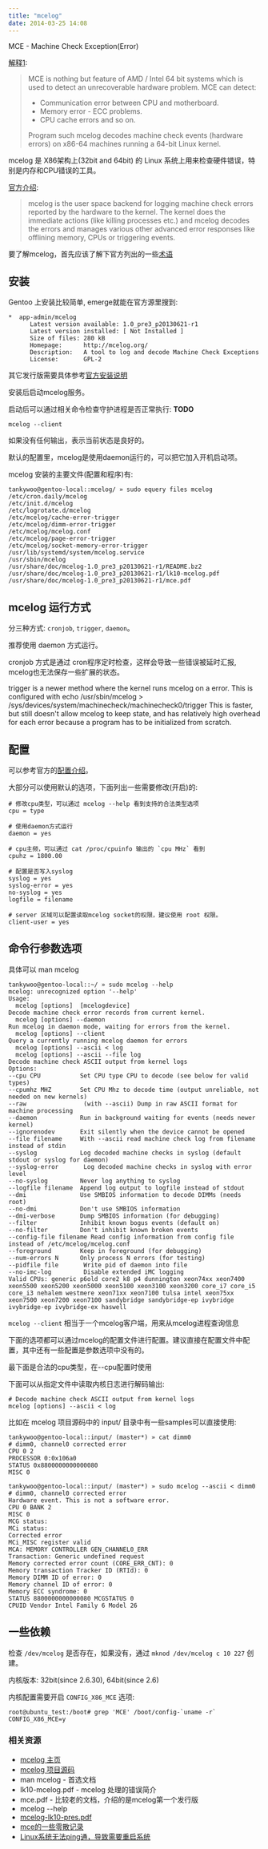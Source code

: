 ```yaml
---
title: "mcelog"
date: 2014-03-25 14:08
---
```


MCE - Machine Check Exception(Error)

[解释1](http://www.cyberciti.biz/tips/linux-server-predicting-hardware-failure.html):

> MCE is nothing but feature of AMD / Intel 64 bit systems which is used to detect an unrecoverable hardware problem. MCE can detect:
> 
> * Communication error between CPU and motherboard.
> * Memory error - ECC problems.
> * CPU cache errors and so on.
> 
> Program such mcelog decodes machine check events (hardware errors) on x86-64 machines running a 64-bit Linux kernel.


mcelog 是 X86架构上(32bit and 64bit) 的 Linux 系统上用来检查硬件错误，特别是内存和CPU错误的工具。

[官方介绍](http://www.mcelog.org/README.html):

> mcelog is the user space backend for logging machine check errors reported by the hardware to the kernel. 
> The kernel does the immediate actions (like killing processes etc.) and mcelog decodes the errors and manages various other advanced error responses like offlining memory, CPUs or triggering events.


要了解mcelog，首先应该了解下官方列出的一些[术语](http://www.mcelog.org/glossary.html)

## 安装 ##

Gentoo 上安装比较简单, emerge就能在官方源里搜到:

	*  app-admin/mcelog
		  Latest version available: 1.0_pre3_p20130621-r1
		  Latest version installed: [ Not Installed ]
		  Size of files: 280 kB
		  Homepage:      http://mcelog.org/
		  Description:   A tool to log and decode Machine Check Exceptions
		  License:       GPL-2

其它发行版需要具体参考[官方安装说明](http://www.mcelog.org/installation.html)

安装后启动mcelog服务。

启动后可以通过相关命令检查守护进程是否正常执行: **TODO**

	mcelog --client

如果没有任何输出，表示当前状态是良好的。

默认的配置里，mcelog是使用daemon运行的，可以把它加入开机启动项。

mcelog 安装的主要文件(配置和程序)有:

	tankywoo@gentoo-local::mcelog/ » sudo equery files mcelog
	/etc/cron.daily/mcelog
	/etc/init.d/mcelog
	/etc/logrotate.d/mcelog
	/etc/mcelog/cache-error-trigger
	/etc/mcelog/dimm-error-trigger
	/etc/mcelog/mcelog.conf
	/etc/mcelog/page-error-trigger
	/etc/mcelog/socket-memory-error-trigger
	/usr/lib/systemd/system/mcelog.service
	/usr/sbin/mcelog
	/usr/share/doc/mcelog-1.0_pre3_p20130621-r1/README.bz2
	/usr/share/doc/mcelog-1.0_pre3_p20130621-r1/lk10-mcelog.pdf
	/usr/share/doc/mcelog-1.0_pre3_p20130621-r1/mce.pdf


## mcelog 运行方式 ##

分三种方式: `cronjob`, `trigger`, `daemon`。

推荐使用 daemon 方式运行。

cronjob 方式是通过 cron程序定时检查，这样会导致一些错误被延时汇报, mcelog也无法保存一些扩展的状态。

trigger is a newer method where the kernel runs mcelog on a error. This is configured with echo /usr/sbin/mcelog > /sys/devices/system/machinecheck/machinecheck0/trigger This is faster, but still doesn't allow mcelog to keep state, and has relatively high overhead for each error because a program has to be initialized from scratch.

## 配置 ##

可以参考官方的[配置介绍](http://www.mcelog.org/config.html)。

大部分可以使用默认的选项，下面列出一些需要修改(开启)的:

	# 修改cpu类型，可以通过 mcelog --help 看到支持的合法类型选项
	cpu = type 
	
	# 使用daemon方式运行
	daemon = yes

	# cpu主频，可以通过 cat /proc/cpuinfo 输出的 `cpu MHz` 看到
	cpuhz = 1800.00

	# 配置是否写入syslog
	syslog = yes
	syslog-error = yes
	no-syslog = yes
	logfile = filename

	# server 区域可以配置读取mcelog socket的权限，建议使用 root 权限。
	client-user = yes

## 命令行参数选项 ##

具体可以 man mcelog

	tankywoo@gentoo-local::~/ » sudo mcelog --help
	mcelog: unrecognized option '--help'
	Usage:
	  mcelog [options]  [mcelogdevice]
	Decode machine check error records from current kernel.
	  mcelog [options] --daemon
	Run mcelog in daemon mode, waiting for errors from the kernel.
	  mcelog [options] --client
	Query a currently running mcelog daemon for errors
	  mcelog [options] --ascii < log
	  mcelog [options] --ascii --file log
	Decode machine check ASCII output from kernel logs
	Options:
	--cpu CPU           Set CPU type CPU to decode (see below for valid types)
	--cpumhz MHZ        Set CPU Mhz to decode time (output unreliable, not needed on new kernels)
	--raw                (with --ascii) Dump in raw ASCII format for machine processing
	--daemon            Run in background waiting for events (needs newer kernel)
	--ignorenodev       Exit silently when the device cannot be opened
	--file filename     With --ascii read machine check log from filename instead of stdin
	--syslog            Log decoded machine checks in syslog (default stdout or syslog for daemon)
	--syslog-error       Log decoded machine checks in syslog with error level
	--no-syslog         Never log anything to syslog
	--logfile filename  Append log output to logfile instead of stdout
	--dmi               Use SMBIOS information to decode DIMMs (needs root)
	--no-dmi            Don't use SMBIOS information
	--dmi-verbose       Dump SMBIOS information (for debugging)
	--filter            Inhibit known bogus events (default on)
	--no-filter         Don't inhibit known broken events
	--config-file filename Read config information from config file instead of /etc/mcelog/mcelog.conf
	--foreground        Keep in foreground (for debugging)
	--num-errors N      Only process N errors (for testing)
	--pidfile file       Write pid of daemon into file
	--no-imc-log         Disable extended iMC logging
	Valid CPUs: generic p6old core2 k8 p4 dunnington xeon74xx xeon7400 xeon5500 xeon5200 xeon5000 xeon5100 xeon3100 xeon3200 core_i7 core_i5 core_i3 nehalem westmere xeon71xx xeon7100 tulsa intel xeon75xx xeon7500 xeon7200 xeon7100 sandybridge sandybridge-ep ivybridge ivybridge-ep ivybridge-ex haswell

`mcelog --client` 相当于一个mcelog客户端，用来从mcelog进程查询信息

下面的选项都可以通过mcelog的配置文件进行配置。建议直接在配置文件中配置，其中还有一些配置是参数选项中没有的。

最下面是合法的cpu类型，在--cpu配置时使用

下面可以从指定文件中读取内核日志进行解码输出:

	# Decode machine check ASCII output from kernel logs
	mcelog [options] --ascii < log

比如在 mcelog 项目源码中的 input/ 目录中有一些samples可以直接使用:

	tankywoo@gentoo-local::input/ (master*) » cat dimm0
	# dimm0, channel0 corrected error
	CPU 0 2
	PROCESSOR 0:0x106a0
	STATUS 0x8800000000000080
	MISC 0

	tankywoo@gentoo-local::input/ (master*) » sudo mcelog --ascii < dimm0
	# dimm0, channel0 corrected error
	Hardware event. This is not a software error.
	CPU 0 BANK 2
	MISC 0
	MCG status:
	MCi status:
	Corrected error
	MCi_MISC register valid
	MCA: MEMORY CONTROLLER GEN_CHANNEL0_ERR
	Transaction: Generic undefined request
	Memory corrected error count (CORE_ERR_CNT): 0
	Memory transaction Tracker ID (RTId): 0
	Memory DIMM ID of error: 0
	Memory channel ID of error: 0
	Memory ECC syndrome: 0
	STATUS 8800000000000080 MCGSTATUS 0
	CPUID Vendor Intel Family 6 Model 26

## 一些依赖 ##

检查 `/dev/mcelog` 是否存在，如果没有，通过 `mknod /dev/mcelog c 10 227` 创建。

内核版本: 32bit(since 2.6.30), 64bit(since 2.6)

内核配置需要开启 `CONFIG_X86_MCE` 选项:

	root@ubuntu_test:/boot# grep 'MCE' /boot/config-`uname -r`
	CONFIG_X86_MCE=y


### 相关资源 ###

* [mcelog 主页](https://github.com/andikleen/mcelog)
* [mcelog 项目源码](https://github.com/andikleen/mcelog)
* man mcelog - 首选文档
* lk10-mcelog.pdf - mcelog 处理的错误简介
* mce.pdf - 比较老的文档，介绍的是mcelog第一个发行版
* mcelog --help
* [mcelog-lk10-pres.pdf](http://www.halobates.de/mcelog-lk10-pres.pdf)
* [mce的一些零散记录](http://blog.casparant.com/posts/some-misc-items-of-mce.html)
* [Linux系统无法ping通，导致需要重启系统](http://www.flatws.cn/article/program/linux/2011-05-04/23961.html)
